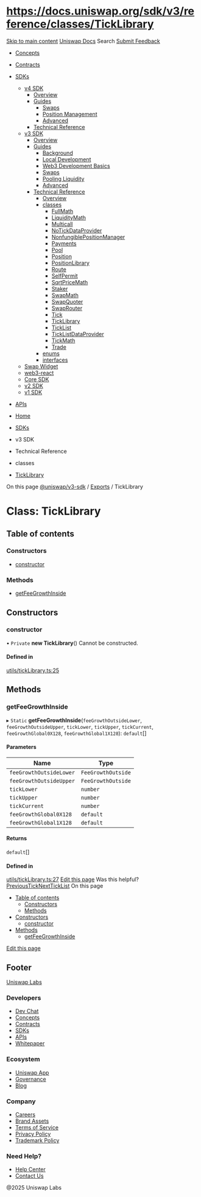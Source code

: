 # https://docs.uniswap.org/sdk/v3/reference/classes/TickLibrary

[Skip to main content](https://docs.uniswap.org/sdk/v3/reference/classes/TickLibrary#__docusaurus_skipToContent_fallback)
[Uniswap Docs](https://docs.uniswap.org/)
Search
[Submit Feedback](https://docs.google.com/forms/d/e/1FAIpQLSdjSkZam8KiatL9XACRVxCHjDJjaPGbls77PCXDKFn4JwykXg/viewform)
  * [Concepts](https://docs.uniswap.org/concepts/overview)
  * [Contracts](https://docs.uniswap.org/contracts/v4/overview)
  * [SDKs](https://docs.uniswap.org/sdk/v4/overview)
    * [v4 SDK](https://docs.uniswap.org/sdk/v4/overview)
      * [Overview](https://docs.uniswap.org/sdk/v4/overview)
      * [Guides](https://docs.uniswap.org/sdk/v4/guides/swaps/quoting)
        * [Swaps](https://docs.uniswap.org/sdk/v4/guides/swaps/quoting)
        * [Position Management](https://docs.uniswap.org/sdk/v4/guides/liquidity/position-minting)
        * [Advanced](https://docs.uniswap.org/sdk/v4/guides/advanced/pool-data)
      * [Technical Reference](https://docs.uniswap.org/sdk/v4/reference/overview)
    * [v3 SDK](https://docs.uniswap.org/sdk/v3/overview)
      * [Overview](https://docs.uniswap.org/sdk/v3/overview)
      * [Guides](https://docs.uniswap.org/sdk/v3/guides/background)
        * [Background](https://docs.uniswap.org/sdk/v3/guides/background)
        * [Local Development](https://docs.uniswap.org/sdk/v3/guides/local-development)
        * [Web3 Development Basics](https://docs.uniswap.org/sdk/v3/guides/web3-development-basics)
        * [Swaps](https://docs.uniswap.org/sdk/v3/guides/swaps/quoting)
        * [Pooling Liquidity](https://docs.uniswap.org/sdk/v3/guides/liquidity/position-data)
        * [Advanced](https://docs.uniswap.org/sdk/v3/guides/advanced/introduction)
      * [Technical Reference](https://docs.uniswap.org/sdk/v3/reference/overview)
        * [Overview](https://docs.uniswap.org/sdk/v3/reference/overview)
        * [classes](https://docs.uniswap.org/sdk/v3/reference/classes/FullMath)
          * [FullMath](https://docs.uniswap.org/sdk/v3/reference/classes/FullMath)
          * [LiquidityMath](https://docs.uniswap.org/sdk/v3/reference/classes/LiquidityMath)
          * [Multicall](https://docs.uniswap.org/sdk/v3/reference/classes/Multicall)
          * [NoTickDataProvider](https://docs.uniswap.org/sdk/v3/reference/classes/NoTickDataProvider)
          * [NonfungiblePositionManager](https://docs.uniswap.org/sdk/v3/reference/classes/NonfungiblePositionManager)
          * [Payments](https://docs.uniswap.org/sdk/v3/reference/classes/Payments)
          * [Pool](https://docs.uniswap.org/sdk/v3/reference/classes/Pool)
          * [Position](https://docs.uniswap.org/sdk/v3/reference/classes/Position)
          * [PositionLibrary](https://docs.uniswap.org/sdk/v3/reference/classes/PositionLibrary)
          * [Route](https://docs.uniswap.org/sdk/v3/reference/classes/Route)
          * [SelfPermit](https://docs.uniswap.org/sdk/v3/reference/classes/SelfPermit)
          * [SqrtPriceMath](https://docs.uniswap.org/sdk/v3/reference/classes/SqrtPriceMath)
          * [Staker](https://docs.uniswap.org/sdk/v3/reference/classes/Staker)
          * [SwapMath](https://docs.uniswap.org/sdk/v3/reference/classes/SwapMath)
          * [SwapQuoter](https://docs.uniswap.org/sdk/v3/reference/classes/SwapQuoter)
          * [SwapRouter](https://docs.uniswap.org/sdk/v3/reference/classes/SwapRouter)
          * [Tick](https://docs.uniswap.org/sdk/v3/reference/classes/Tick)
          * [TickLibrary](https://docs.uniswap.org/sdk/v3/reference/classes/TickLibrary)
          * [TickList](https://docs.uniswap.org/sdk/v3/reference/classes/TickList)
          * [TickListDataProvider](https://docs.uniswap.org/sdk/v3/reference/classes/TickListDataProvider)
          * [TickMath](https://docs.uniswap.org/sdk/v3/reference/classes/TickMath)
          * [Trade](https://docs.uniswap.org/sdk/v3/reference/classes/Trade)
        * [enums](https://docs.uniswap.org/sdk/v3/reference/enums/FeeAmount)
        * [interfaces](https://docs.uniswap.org/sdk/v3/reference/interfaces/AllowedPermitArguments)
    * [Swap Widget](https://docs.uniswap.org/sdk/swap-widget/overview)
    * [web3-react](https://docs.uniswap.org/sdk/web3-react/overview)
    * [Core SDK](https://docs.uniswap.org/sdk/core/overview)
    * [v2 SDK](https://docs.uniswap.org/sdk/v2/overview)
    * [v1 SDK](https://docs.uniswap.org/sdk/v1/overview)
  * [APIs](https://docs.uniswap.org/api/subgraph/overview)


  * [Home](https://docs.uniswap.org/)
  * [SDKs](https://docs.uniswap.org/sdk/v4/overview)
  * v3 SDK
  * Technical Reference
  * classes
  * [TickLibrary](https://docs.uniswap.org/sdk/v3/reference/classes/TickLibrary)


On this page
[@uniswap/v3-sdk](https://docs.uniswap.org/sdk/v3/reference/README.md) / [Exports](https://docs.uniswap.org/sdk/v3/reference/modules.md) / TickLibrary
# Class: TickLibrary
## Table of contents[​](https://docs.uniswap.org/sdk/v3/reference/classes/TickLibrary#table-of-contents "Direct link to Table of contents")
### Constructors[​](https://docs.uniswap.org/sdk/v3/reference/classes/TickLibrary#constructors "Direct link to Constructors")
  * [constructor](https://docs.uniswap.org/sdk/v3/reference/classes/TickLibrary#constructor)


### Methods[​](https://docs.uniswap.org/sdk/v3/reference/classes/TickLibrary#methods "Direct link to Methods")
  * [getFeeGrowthInside](https://docs.uniswap.org/sdk/v3/reference/classes/TickLibrary#getfeegrowthinside)


## Constructors[​](https://docs.uniswap.org/sdk/v3/reference/classes/TickLibrary#constructors-1 "Direct link to Constructors")
### constructor[​](https://docs.uniswap.org/sdk/v3/reference/classes/TickLibrary#constructor "Direct link to constructor")
• `Private` **new TickLibrary**()
Cannot be constructed.
#### Defined in[​](https://docs.uniswap.org/sdk/v3/reference/classes/TickLibrary#defined-in "Direct link to Defined in")
[utils/tickLibrary.ts:25](https://github.com/Uniswap/v3-sdk/blob/08a7c05/src/utils/tickLibrary.ts#L25)
## Methods[​](https://docs.uniswap.org/sdk/v3/reference/classes/TickLibrary#methods-1 "Direct link to Methods")
### getFeeGrowthInside[​](https://docs.uniswap.org/sdk/v3/reference/classes/TickLibrary#getfeegrowthinside "Direct link to getFeeGrowthInside")
▸ `Static` **getFeeGrowthInside**(`feeGrowthOutsideLower`, `feeGrowthOutsideUpper`, `tickLower`, `tickUpper`, `tickCurrent`, `feeGrowthGlobal0X128`, `feeGrowthGlobal1X128`): `default`[]
#### Parameters[​](https://docs.uniswap.org/sdk/v3/reference/classes/TickLibrary#parameters "Direct link to Parameters")
Name| Type  
---|---  
`feeGrowthOutsideLower`| `FeeGrowthOutside`  
`feeGrowthOutsideUpper`| `FeeGrowthOutside`  
`tickLower`| `number`  
`tickUpper`| `number`  
`tickCurrent`| `number`  
`feeGrowthGlobal0X128`| `default`  
`feeGrowthGlobal1X128`| `default`  
#### Returns[​](https://docs.uniswap.org/sdk/v3/reference/classes/TickLibrary#returns "Direct link to Returns")
`default`[]
#### Defined in[​](https://docs.uniswap.org/sdk/v3/reference/classes/TickLibrary#defined-in-1 "Direct link to Defined in")
[utils/tickLibrary.ts:27](https://github.com/Uniswap/v3-sdk/blob/08a7c05/src/utils/tickLibrary.ts#L27)
[Edit this page](https://github.com/uniswap/uniswap-docs/tree/main/docs/sdk/v3/reference/classes/TickLibrary.md)
Was this helpful?
[PreviousTick](https://docs.uniswap.org/sdk/v3/reference/classes/Tick)[NextTickList](https://docs.uniswap.org/sdk/v3/reference/classes/TickList)
On this page
  * [Table of contents](https://docs.uniswap.org/sdk/v3/reference/classes/TickLibrary#table-of-contents)
    * [Constructors](https://docs.uniswap.org/sdk/v3/reference/classes/TickLibrary#constructors)
    * [Methods](https://docs.uniswap.org/sdk/v3/reference/classes/TickLibrary#methods)
  * [Constructors](https://docs.uniswap.org/sdk/v3/reference/classes/TickLibrary#constructors-1)
    * [constructor](https://docs.uniswap.org/sdk/v3/reference/classes/TickLibrary#constructor)
  * [Methods](https://docs.uniswap.org/sdk/v3/reference/classes/TickLibrary#methods-1)
    * [getFeeGrowthInside](https://docs.uniswap.org/sdk/v3/reference/classes/TickLibrary#getfeegrowthinside)


[Edit this page](https://github.com/uniswap/uniswap-docs/tree/main/docs/sdk/v3/reference/classes/TickLibrary.md)
## Footer
[Uniswap Labs](https://docs.uniswap.org/)
### Developers
  * [Dev Chat](https://discord.com/invite/uniswap)
  * [Concepts](https://docs.uniswap.org/concepts/overview)
  * [Contracts](https://docs.uniswap.org/contracts/v4/overview)
  * [SDKs](https://docs.uniswap.org/sdk/v4/overview)
  * [APIs](https://docs.uniswap.org/api/subgraph/overview)
  * [Whitepaper](https://app.uniswap.org/whitepaper-v4.pdf)


### Ecosystem
  * [Uniswap App](https://app.uniswap.org/)
  * [Governance](https://www.uniswapfoundation.org/governance)
  * [Blog](https://blog.uniswap.org/)


### Company
  * [Careers](https://boards.greenhouse.io/uniswaplabs)
  * [Brand Assets](https://github.com/Uniswap/brand-assets/raw/main/Uniswap%20Brand%20Assets.zip)
  * [Terms of Service](https://support.uniswap.org/hc/en-us/articles/30935100859661-Uniswap-Labs-Terms-of-Service)
  * [Privacy Policy](https://support.uniswap.org/hc/en-us/articles/30934457771405-Uniswap-Labs-Privacy-Policy)
  * [Trademark Policy](https://support.uniswap.org/hc/en-us/articles/30934762216973-Uniswap-Labs-Trademark-Guidelines)


### Need Help?
  * [Help Center](https://support.uniswap.org/)
  * [Contact Us](https://support.uniswap.org/hc/en-us/requests/new)


@2025 Uniswap Labs
[](https://github.com/uniswap/uniswap-docs)[](https://twitter.com/Uniswap)[](https://discord.com/invite/uniswap)
